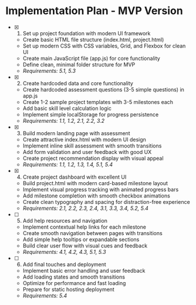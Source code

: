 # Implementation Plan - MVP Version

- [x] 1. Set up project foundation with modern UI framework





  - Create basic HTML file structure (index.html, project.html)
  - Set up modern CSS with CSS variables, Grid, and Flexbox for clean UI
  - Create main JavaScript file (app.js) for core functionality
  - Define clean, minimal folder structure for MVP
  - _Requirements: 5.1, 5.3_

- [x] 2. Create hardcoded data and core functionality





  - Create hardcoded assessment questions (3-5 simple questions) in app.js
  - Create 1-2 sample project templates with 3-5 milestones each
  - Add basic skill level calculation logic
  - Implement simple localStorage for progress persistence
  - _Requirements: 1.1, 1.2, 2.1, 2.2, 3.2_

- [x] 3. Build modern landing page with assessment





  - Create attractive index.html with modern UI design
  - Implement inline skill assessment with smooth transitions
  - Add form validation and user feedback with good UX
  - Create project recommendation display with visual appeal
  - _Requirements: 1.1, 1.2, 1.3, 1.4, 5.1, 5.4_

- [x] 4. Create project dashboard with excellent UI





  - Build project.html with modern card-based milestone layout
  - Implement visual progress tracking with animated progress bars
  - Add milestone completion with smooth checkbox animations
  - Create clean typography and spacing for distraction-free experience
  - _Requirements: 2.1, 2.2, 2.3, 2.4, 3.1, 3.3, 3.4, 5.2, 5.4_

- [ ] 5. Add help resources and navigation
  - Implement contextual help links for each milestone
  - Create smooth navigation between pages with transitions
  - Add simple help tooltips or expandable sections
  - Build clear user flow with visual cues and feedback
  - _Requirements: 4.1, 4.2, 4.3, 5.1, 5.3_

- [ ] 6. Add final touches and deployment
  - Implement basic error handling and user feedback
  - Add loading states and smooth transitions
  - Optimize for performance and fast loading
  - Prepare for static hosting deployment
  - _Requirements: 5.4_